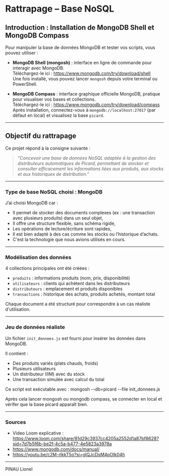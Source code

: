 # Rattrapage – Base NoSQL

## Introduction : Installation de MongoDB Shell et MongoDB Compass

Pour manipuler la base de données MongoDB et tester vos scripts, vous pouvez utiliser :

- **MongoDB Shell (mongosh)** : interface en ligne de commande pour interagir avec MongoDB.  
  Téléchargez-le ici : https://www.mongodb.com/try/download/shell  
  Une fois installé, vous pouvez lancer `mongosh` depuis votre terminal ou PowerShell.

- **MongoDB Compass** : interface graphique officielle MongoDB, pratique pour visualiser vos bases et collections.  
  Téléchargez-le ici : https://www.mongodb.com/try/download/compass  
  Après installation, connectez-vous à `mongodb://localhost:27017` (par défaut en local) et visualisez la base `picard`.

---

## Objectif du rattrapage

Ce projet répond à la consigne suivante :  
> *"Concevoir une base de données NoSQL adaptée à la gestion des distributeurs automatiques de Picard, permettant de stocker et consulter efficacement les informations liées aux produits, aux stocks et aux historiques de distribution."*

---

### Type de base NoSQL choisi : **MongoDB**

J’ai choisi MongoDB car :
- Il permet de stocker des documents complexes (ex : une transaction avec plusieurs produits) dans un seul objet,
- Il offre une structure flexible, sans schéma rigide,
- Les opérations de lecture/écriture sont rapides,
- Il est bien adapté à des cas comme les stocks ou l’historique d’achats.
- C'est la technologie que nous avions utilisés en cours.

---

### Modélisation des données

4 collections principales ont été créées :
- `produits` : informations produits (nom, prix, disponibilité)
- `utilisateurs` : clients qui achètent dans les distributeurs
- `distributeurs` : emplacement et produits disponibles
- `transactions` : historique des achats, produits achetés, montant total

Chaque document a été structuré pour correspondre à un cas réaliste d'utilisation.  

---

### Jeu de données réaliste

Un fichier `init_donnees.js` est fourni pour insérer les données dans MongoDB.

Il contient :
- Des produits variés (plats chauds, froids)
- Plusieurs utilisateurs
- Un distributeur (IIM) avec du stock
- Une transaction simulée avec calcul du total

Ce script est exécutable avec :
mongosh --db=picard --file init_donnees.js

Après cela lancer mongosh ou mongodb compass, se connecter en local et vérifer que la base picard apparaît bien.

---

### Sources

- Video Loom explicative : https://www.loom.com/share/81d29c3937cc4205a2552d1a87bf8628?sid=7d7b5f6b-be2f-4c5a-b477-4e5823a3978a
- https://www.mongodb.com/docs/manual/
- https://youtu.be/c2M-rlkkT5o?si=glQJcDsM4pOlk04h

---

PINAU Lionel